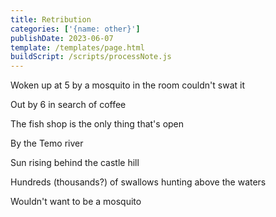 ```yaml
---
title: Retribution
categories: ['{name: other}']
publishDate: 2023-06-07
template: /templates/page.html
buildScript: /scripts/processNote.js
---
```


Woken up at 5 by a mosquito in the room couldn't swat it

Out by 6 in search of coffee

The fish shop is the only thing that's open

By the Temo river

Sun rising behind the castle hill

Hundreds (thousands?) of swallows hunting above the waters

Wouldn't want to be a mosquito
